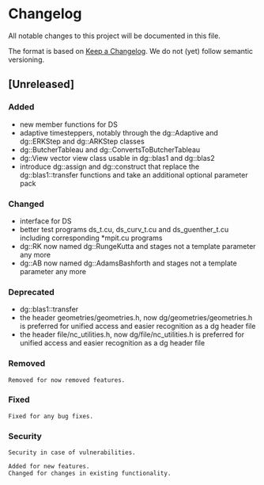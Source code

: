 # Changelog
All notable changes to this project will be documented in this file.

The format is based on [Keep a Changelog](https://keepachangelog.com/en/1.0.0/).
We do not (yet) follow semantic versioning.

## [Unreleased]
### Added
- new member functions for DS
- adaptive timesteppers, notably through the dg::Adaptive and dg::ERKStep and dg::ARKStep classes
- dg::ButcherTableau and dg::ConvertsToButcherTableau
- dg::View vector view class usable in dg::blas1 and dg::blas2
- introduce dg::assign and dg::construct that replace the dg::blas1::transfer functions and take an additional optional parameter pack

### Changed
- interface for DS
- better test programs ds\_t.cu, ds\_curv\_t.cu and ds\_guenther\_t.cu
  including corresponding \*mpit.cu programs
- dg::RK now named dg::RungeKutta and stages not a template parameter any more
- dg::AB now named dg::AdamsBashforth and stages not a template parameter any more

### Deprecated
- dg::blas1::transfer
- the header geometries/geometries.h, now dg/geometries/geometries.h is preferred for unified access and easier recognition as a dg header file
- the header file/nc\_utilities.h, now dg/file/nc\_utilities.h is preferred for unified access and easier recognition as a dg header file

### Removed
    Removed for now removed features.

### Fixed
    Fixed for any bug fixes.

### Security
    Security in case of vulnerabilities.

    Added for new features.
    Changed for changes in existing functionality.

